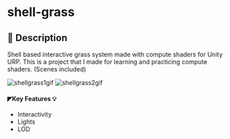 # shell-grass
## :scroll: Description
Shell based interactive grass system made with compute shaders for Unity URP. This is a project that I made for learning and practicing compute shaders. (Scenes included)

![shellgrass1gif](https://github.com/fisekoo/shell-grass/assets/82342866/8f586ad2-8f04-46f3-96fa-1b908b757847)
![shellgrass2gif](https://github.com/fisekoo/shell-grass/assets/82342866/99684a10-39b6-457e-9738-d0d101fe83ca)

#### ◤Key Features :bulb:
+ Interactivity
+ Lights
+ LOD
